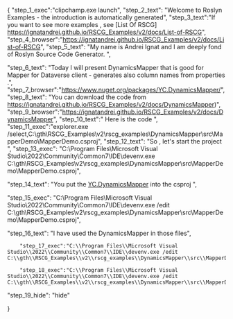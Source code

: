 {
    "step_1_exec":"clipchamp.exe launch",
    "step_2_text": "Welcome to Roslyn Examples - the introduction is automatically generated",
    "step_3_text":"If you want to see more examples , see  [List Of RSCG] https://ignatandrei.github.io/RSCG_Examples/v2/docs/List-of-RSCG",
    "step_4_browser":"https://ignatandrei.github.io/RSCG_Examples/v2/docs/List-of-RSCG",
    "step_5_text": "My name is Andrei Ignat and I am deeply fond of Roslyn Source Code Generator. ",

"step_6_text": "Today I will present DynamicsMapper  that is good for Mapper for Dataverse client - generates also column names from properties .",
"step_7_browser":"https://www.nuget.org/packages/YC.DynamicsMapper/",
"step_8_text": "You can download the code from https://ignatandrei.github.io/RSCG_Examples/v2/docs/DynamicsMapper)",
"step_9_browser":"https://ignatandrei.github.io/RSCG_Examples/v2/docs/DynamicsMapper",
"step_10_text":" Here is the code ",
"step_11_exec":"explorer.exe /select,C:\\gth\\RSCG_Examples\\v2\\rscg_examples\\DynamicsMapper\\src\\MapperDemo\\MapperDemo.csproj",
"step_12_text": "So , let's start the project ",
"step_13_exec": "C:\\Program Files\\Microsoft Visual Studio\\2022\\Community\\Common7\\IDE\\devenv.exe C:\\gth\\RSCG_Examples\\v2\\rscg_examples\\DynamicsMapper\\src\\MapperDemo\\MapperDemo.csproj",

"step_14_text": "You put the  [YC.DynamicsMapper](https://www.nuget.org/packages/YC.DynamicsMapper/) into the csproj ",

"step_15_exec": "C:\\Program Files\\Microsoft Visual Studio\\2022\\Community\\Common7\\IDE\\devenv.exe /edit C:\\gth\\RSCG_Examples\\v2\\rscg_examples\\DynamicsMapper\\src\\MapperDemo\\MapperDemo.csproj",

"step_16_text": "I have used the DynamicsMapper in those files",


        "step_17_exec":"C:\\Program Files\\Microsoft Visual Studio\\2022\\Community\\Common7\\IDE\\devenv.exe /edit C:\\gth\\RSCG_Examples\\v2\\rscg_examples\\DynamicsMapper\\src\\MapperDemo\\Person.cs",
    
        "step_18_exec":"C:\\Program Files\\Microsoft Visual Studio\\2022\\Community\\Common7\\IDE\\devenv.exe /edit C:\\gth\\RSCG_Examples\\v2\\rscg_examples\\DynamicsMapper\\src\\MapperDemo\\Program.cs",
    
"step_19_hide": "hide"


}